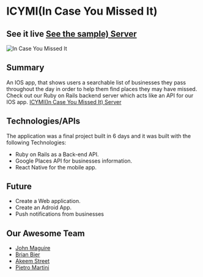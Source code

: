 # ICYMI(In Case You Missed It)
## See it live [See the sample) Server](http://johnmaguiredeveloper.com/ICYMI_site/#section_welcome)

![In Case You Missed It][logo]

[logo]: https://66.media.tumblr.com/7efe668ccadd4a76e548e10b19e19385/tumblr_o6v99yApml1ubupxao1_400.png "In case you missed it"

## Summary
An IOS app, that shows users a searchable list of businesses
they pass throughout the day in order to help them find places they may have missed.
Check out our Ruby on Rails backend server which acts like an API for our IOS app. [ICYMI(In Case You Missed It) Server](https://github.com/nyc-sea-lions-2016/ICYMI_backend)

## Technologies/APIs

The application was a final project built in 6 days and it was built with the following Technologies:

* Ruby on Rails as a Back-end API.
* Google Places API for businesses information.
* React Native for the mobile app.

## Future

* Create a Web application.
* Create an Adroid App.
* Push notifications from  businesses

## Our Awesome Team

* [John Maguire](https://github.com/jm96441n)
* [Brian Bier](https://github.com/brianbier)
* [Akeem Street](https://github.com/akeem-s)
* [Pietro Martini](https://github.com/Pietro-Martini)
